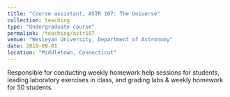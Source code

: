 ```yaml
---
title: "Course assistant, ASTR 107: The Universe"
collection: teaching
type: "Undergraduate course"
permalink: /teaching/astr107
venue: "Wesleyan University, Department of Astronomy"
date: 2019-09-01
location: "Middletown, Connecticut"
---
```


Responsible for conducting weekly homework help sessions for students, leading laboratory exercises in class, and grading labs & weekly homework for 50 students.

